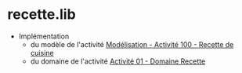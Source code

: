 # recette.lib

* Implémentation 
    * du modèle de l'activité [Modélisation - Activité 100 - Recette de cuisine](https://mylos.cifom.ch/cours/int-bas-db/modelisation-activites/modelisation-activite-100-recette/)
    * du domaine de l'activité [Activité 01 - Domaine Recette](https://mylos.cifom.ch/cours/int-prog2-aps/activites/aps-activite-01-recette/)